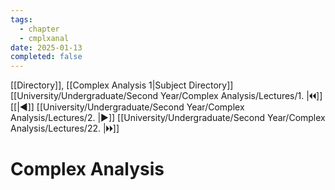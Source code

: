 ```yaml
---
tags:
  - chapter
  - cmplxanal
date: 2025-01-13
completed: false
---
```

[[Directory]], [[Complex Analysis 1|Subject Directory]]
[[University/Undergraduate/Second Year/Complex Analysis/Lectures/1. |🞀🞀]] [[|◀]] [[University/Undergraduate/Second Year/Complex Analysis/Lectures/2. |▶]] [[University/Undergraduate/Second Year/Complex Analysis/Lectures/22. |🞂🞂]]
# Complex Analysis
## 
### 